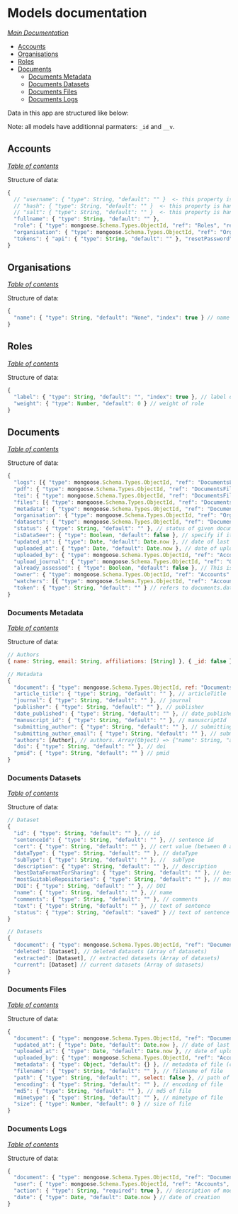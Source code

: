 # Models documentation

*[Main Documentation](../README.md#documentations)*

  - [Accounts](#accounts)
  - [Organisations](#organisations)
  - [Roles](#roles)
  - [Documents](#documents)
    - [Documents Metadata](#documents-metadata)
    - [Documents Datasets](#documents-datasets)
    - [Documents Files](#documents-files)
    - [Documents Logs](#documents-logs)

Data in this app are structured like below:

Note: all models have additionnal parmaters: `_id` and `__v`.

## Accounts

*[Table of contents](#models-documentation)*

Structure of data:

```js
{
  // "username": { "type": String, "default": "" }  <- this property is handled by passport package
  // "hash": { "type": String, "default": "" }  <- this property is handled by passport package
  // "salt": { "type": String, "default": "" }  <- this property is handled by passport package
  "fullname": { "type": String, "default": "" },
  "role": { "type": mongoose.Schema.Types.ObjectId, "ref": "Roles", "required": true }, // refers to roles collection item
  "organisation": { "type": mongoose.Schema.Types.ObjectId, "ref": "Organisations", "required": true }, // refers to organisations collection item
  "tokens": { "api": { "type": String, "default": "" }, "resetPassword": { "type": String, "default": "" } } // tokens of user
}
```

## Organisations

*[Table of contents](#models-documentation)*

Structure of data:

```js
{
  "name": { "type": String, "default": "None", "index": true } // name of organisation
}
```

## Roles

*[Table of contents](#models-documentation)*

Structure of data:

```js
{
  "label": { "type": String, "default": "", "index": true }, // label of role
  "weight": { "type": Number, "default": 0 } // weight of role
}
```

## Documents

*[Table of contents](#models-documentation)*

Structure of data:

```js
{
  "logs": [{ "type": mongoose.Schema.Types.ObjectId, "ref": "DocumentsLogs", "select": false }], // refers to documents.logs collection items
  "pdf": { "type": mongoose.Schema.Types.ObjectId, "ref": "DocumentsFiles" }, // refers to documents.files collection item (pdf)
  "tei": { "type": mongoose.Schema.Types.ObjectId, "ref": "DocumentsFiles" }, // refers to documents.files collection item (tei)
  "files": [{ "type": mongoose.Schema.Types.ObjectId, "ref": "DocumentsFiles" }], // refers to documents.files collection items (all kind of files)
  "metadata": { "type": mongoose.Schema.Types.ObjectId, "ref": "DocumentsMetadata" }, // refers to documents.metadata collection item
  "organisation": { "type": mongoose.Schema.Types.ObjectId, "ref": "Organisations" }, // refers to organisations collection item
  "datasets": { "type": mongoose.Schema.Types.ObjectId, "ref": "DocumentsDatasets" }, // refers to documents.datasets collection item
  "status": { "type": String, "default": "" }, // status of given document
  "isDataSeer": { "type": Boolean, "default": false }, // specify if it"s a dataseer document
  "updated_at": { "type": Date, "default": Date.now }, // date of last update
  "uploaded_at": { "type": Date, "default": Date.now }, // date of upload
  "uploaded_by": { "type": mongoose.Schema.Types.ObjectId, "ref": "Accounts" }, // refers to documents.datasets collection item
  "upload_journal": { "type": mongoose.Schema.Types.ObjectId, "ref": "Organisations" }, // Which journal will be sent to
  "already_assessed": { "type": Boolean, "default": false }, // This is a new version of an article DataSeer has already assessed
  "owner": { "type": mongoose.Schema.Types.ObjectId, "ref": "Accounts" }, // refers to documents.datasets collection item
  "watchers": [{ "type": mongoose.Schema.Types.ObjectId, "ref": "Accounts" }], // refers to documents.accounts collection item
  "token": { "type": String, "default": "" } // refers to documents.datasets collection item
}
```

### Documents Metadata

*[Table of contents](#models-documentation)*

Structure of data:

```js
// Authors
{ name: String, email: String, affiliations: [String] }, { _id: false }

// Metadata
{
  "document": { "type": mongoose.Schema.Types.ObjectId, ref: "Documents" }, // refers to documents collection (id of a given document)
  "article_title": { "type": String, "default": "" }, // articleTitle
  "journal": { "type": String, "default": "" }, // journal
  "publisher": { "type": String, "default": "" }, // publisher
  "date_published": { "type": String, "default": "" }, // date_published
  "manuscript_id": { "type": String, "default": "" }, // manuscriptId
  "submitting_author": { "type": String, "default": "" }, // submittingAuthor
  "submitting_author_email": { "type": String, "default": "" }, // submittingAuthorEmail
  "authors": [Author], // authors. Array(Object) => {"name": String, "affiliations": Array(String) }
  "doi": { "type": String, "default": "" }, // doi
  "pmid": { "type": String, "default": "" } // pmid
}
```

### Documents Datasets

*[Table of contents](#models-documentation)*

Structure of data:

```js
// Dataset
{
  "id": { "type": String, "default": "" }, // id
  "sentenceId": { "type": String, "default": "" }, // sentence id
  "cert": { "type": String, "default": "" }, // cert value (between 0 and 1)
  "dataType": { "type": String, "default": "" }, // dataType
  "subType": { "type": String, "default": "" }, //  subType
  "description": { "type": String, "default": "" }, // description
  "bestDataFormatForSharing": { "type": String, "default": "" }, // best data format for sharing
  "mostSuitableRepositories": { "type": String, "default": "" }, // most suitable repositories
  "DOI": { "type": String, "default": "" }, // DOI
  "name": { "type": String, "default": "" }, // name
  "comments": { "type": String, "default": "" }, // comments
  "text": { "type": String, "default": "" }, // text of sentence
  "status": { "type": String, "default": "saved" } // text of sentence
}

// Datasets
{
  "document": { "type": mongoose.Schema.Types.ObjectId, "ref": "Documents" }, // refers to documents collection (id of a given document)
  "deleted": [Dataset], // deleted datasets (Array of datasets)
  "extracted": [Dataset], // extracted datasets (Array of datasets)
  "current": [Dataset] // current datasets (Array of datasets)
}
```

### Documents Files

*[Table of contents](#models-documentation)*

Structure of data:

```js
{
  "document": { "type": mongoose.Schema.Types.ObjectId, "ref": "Documents" }, // refers to documents collection (id of a given document)
  "updated_at": { "type": Date, "default": Date.now }, // date of last update
  "uploaded_at": { "type": Date, "default": Date.now }, // date of upload
  "uploaded_by": { "type": mongoose.Schema.Types.ObjectId, "ref": "Accounts" }, // refers to documents.datasets collection item
  "metadata": { "type": Object, "default": {} }, // metadata of file (could be whatever you want, you have to handle it by yourself). Usefull for PDF processed by dataseer-ml
  "filename": { "type": String, "default": "" }, // filename of file
  "path": { "type": String, "default": "", select: false }, // path of file
  "encoding": { "type": String, "default": "" }, // encoding of file
  "md5": { "type": String, "default": "" }, // md5 of file
  "mimetype": { "type": String, "default": "" }, // mimetype of file
  "size": { "type": Number, "default": 0 } // size of file
}
```

### Documents Logs

*[Table of contents](#models-documentation)*

Structure of data:

```js
{
  "document": { "type": mongoose.Schema.Types.ObjectId, "ref": "Documents", "required": true }, // refers to documents collection (id of a given document)
  "user": { "type": mongoose.Schema.Types.ObjectId, "ref": "Accounts", "required": true }, // refers to accounts collection
  "action": { "type": String, "required": true }, // description of modification that has been made to the document
  "date": { "type": Date, "default": Date.now } // date of creation
}
```
